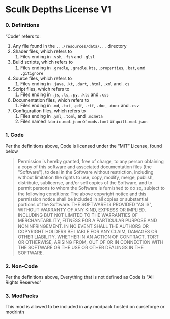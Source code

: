 # Sculk Depths License V1

### 0. Definitions

“Code” refers to:

1. Any file found in the `.../resources/data/...` directory
2. Shader files, which refers to
    1. Files ending in `.vsh`, `.fsh` and `.glsl`
3. Build scripts, which refers to
    1. Files ending in `.gradle`, `.gradle.kts`, `.properties`, `.bat`, and `.gitignore`
4. Source files, which refers to
    1. Files ending in `.java`, `.kt`, `.dart`, `.html`, `.xml` and `.cs`
5. Script files, which refers to
    1. Files ending in `.js`, `.ts`, `.py`, `.kts` and `.css`
6. Documentation files, which refers to
    1. Files ending in `.md`, `.txt`, `.pdf`, `.rtf`, `.doc`, `.docx` and `.csv`
7. Configuration files, which refers to
    1. Files ending in `.yml`, `.toml`, and `.mcmeta`
    2. Files named `fabric.mod.json` or `mods.toml` or `quilt.mod.json`

### 1. Code

Per the definitions above, Code is licensed under the “MIT” License, found below

> Permission is hereby granted, free of charge, to any person obtaining a copy of this software and associated documentation files (the "Software"), to deal in the Software without restriction, including without limitation the rights to use, copy, modify, merge, publish, distribute, sublicense, and/or sell copies of the Software, and to permit persons to whom the Software is furnished to do so, subject to the following conditions:
The above copyright notice and this permission notice shall be included in all copies or substantial portions of the Software. THE SOFTWARE IS PROVIDED "AS IS", WITHOUT WARRANTY OF ANY KIND, EXPRESS OR IMPLIED, INCLUDING BUT NOT LIMITED TO THE WARRANTIES OF MERCHANTABILITY, FITNESS FOR A PARTICULAR PURPOSE AND NONINFRINGEMENT. IN NO EVENT SHALL THE AUTHORS OR COPYRIGHT HOLDERS BE LIABLE FOR ANY CLAIM, DAMAGES OR OTHER LIABILITY, WHETHER IN AN ACTION OF CONTRACT, TORT OR OTHERWISE, ARISING FROM, OUT OF OR IN CONNECTION WITH THE SOFTWARE OR THE USE OR OTHER DEALINGS IN THE SOFTWARE.

### 2. Non-Code

Per the definitions above, Everything that is not defined as Code is "All Rights Reserved"

### 3. ModPacks

This mod is allowed to be included in any modpack hosted on curseforge or modrinth
